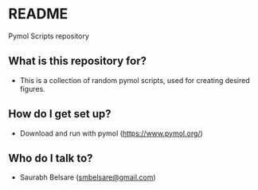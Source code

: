 # README #

Pymol Scripts repository

## What is this repository for? ##

* This is a collection of random pymol scripts, used for creating desired
figures.

## How do I get set up? ##

* Download and run with pymol (https://www.pymol.org/)

## Who do I talk to? ##
* Saurabh Belsare (smbelsare@gmail.com)
